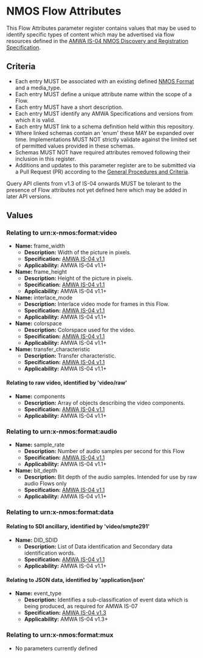 # NMOS Flow Attributes

This Flow Attributes parameter register contains values that may be used to identify specific types of content which may be advertised via flow resources defined in the [AMWA IS-04 NMOS Discovery and Registration Specification](https://github.com/AMWA-TV/nmos-discovery-registration).

## Criteria

- Each entry MUST be associated with an existing defined [NMOS Format](../formats) and a media_type.
- Each entry MUST define a unique attribute name within the scope of a Flow.
- Each entry MUST have a short description.
- Each entry MUST identify any AMWA Specifications and versions from which it is valid.
- Each entry MUST link to a schema definition held within this repository.
- Where linked schemas contain an 'enum' these MAY be expanded over time. Implementations MUST NOT strictly validate against the limited set of permitted values provided in these schemas.
- Schemas MUST NOT have required attributes removed following their inclusion in this register.
- Additions and updates to this parameter register are to be submitted via a Pull Request (PR) according to the [General Procedures and Criteria](../README.md#general-procedures-and-criteria).

Query API clients from v1.3 of IS-04 onwards MUST be tolerant to the presence of Flow attributes not yet defined here which may be added in later API versions.

## Values

### Relating to urn:x-nmos:format:video

- **Name:** frame_width
  - **Description:** Width of the picture in pixels.
  - **Specification:** [AMWA IS-04 v1.1](https://github.com/AMWA-TV/nmos-discovery-registration/tree/v1.1.x)
  - **Applicability:** AMWA IS-04 v1.1+
- **Name:** frame_height
  - **Description:** Height of the picture in pixels.
  - **Specification:** [AMWA IS-04 v1.1](https://github.com/AMWA-TV/nmos-discovery-registration/tree/v1.1.x)
  - **Applicability:** AMWA IS-04 v1.1+
- **Name:** interlace_mode
  - **Description:** Interlace video mode for frames in this Flow.
  - **Specification:** [AMWA IS-04 v1.1](https://github.com/AMWA-TV/nmos-discovery-registration/tree/v1.1.x)
  - **Applicability:** AMWA IS-04 v1.1+
- **Name:** colorspace
  - **Description:** Colorspace used for the video.
  - **Specification:** [AMWA IS-04 v1.1](https://github.com/AMWA-TV/nmos-discovery-registration/tree/v1.1.x)
  - **Applicability:** AMWA IS-04 v1.1+
- **Name:** transfer_characteristic
  - **Description:** Transfer characteristic.
  - **Specification:** [AMWA IS-04 v1.1](https://github.com/AMWA-TV/nmos-discovery-registration/tree/v1.1.x)
  - **Applicability:** AMWA IS-04 v1.1+

#### Relating to raw video, identified by 'video/raw'

- **Name:** components
  - **Description:** Array of objects describing the video components.
  - **Specification:** [AMWA IS-04 v1.1](https://github.com/AMWA-TV/nmos-discovery-registration/tree/v1.1.x)
  - **Applicability:** AMWA IS-04 v1.1+

### Relating to urn:x-nmos:format:audio

- **Name:** sample_rate
  - **Description:** Number of audio samples per second for this Flow
  - **Specification:** [AMWA IS-04 v1.1](https://github.com/AMWA-TV/nmos-discovery-registration/tree/v1.1.x)
  - **Applicability:** AMWA IS-04 v1.1+
- **Name:** bit_depth
  - **Description:** Bit depth of the audio samples. Intended for use by raw audio Flows only
  - **Specification:** [AMWA IS-04 v1.1](https://github.com/AMWA-TV/nmos-discovery-registration/tree/v1.1.x)
  - **Applicability:** AMWA IS-04 v1.1+

### Relating to urn:x-nmos:format:data

#### Relating to SDI ancillary, identified by 'video/smpte291'

- **Name:** DID_SDID
  - **Description:** List of Data identification and Secondary data identification words.
  - **Specification:** [AMWA IS-04 v1.1](https://github.com/AMWA-TV/nmos-discovery-registration/tree/v1.1.x)
  - **Applicability:** AMWA IS-04 v1.1+

#### Relating to JSON data, identified by 'application/json'

- **Name:** event_type
  - **Description:** Identifies a sub-classification of event data which is being produced, as required for AMWA IS-07
  - **Specification:** [AMWA IS-04 v1.3](https://github.com/AMWA-TV/nmos-discovery-registration/tree/v1.3-dev)
  - **Applicability:** AMWA IS-04 v1.3+

### Relating to urn:x-nmos:format:mux

- No parameters currently defined
